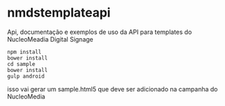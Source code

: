 nmdstemplateapi
===============

Api, documentação e exemplos de uso da API para templates do NucleoMeadia Digital Signage

```
npm install
bower install
cd sample
bower install
gulp android
```

isso vai gerar um sample.html5 que deve ser adicionado na campanha do NucleoMedia